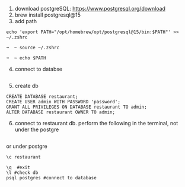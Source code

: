 1. download postgreSQL: https://www.postgresql.org/download
2. brew install postgresql@15
3. add path
```
echo 'export PATH="/opt/homebrew/opt/postgresql@15/bin:$PATH"' >> ~/.zshrc

➜  ~ source ~/.zshrc

➜  ~ echo $PATH
```
4. connect to databse
```psql postgres
```
5. create db
```
CREATE DATABASE restaurant;
CREATE USER admin WITH PASSWORD 'password';
GRANT ALL PRIVILEGES ON DATABASE restaurant TO admin;
ALTER DATABASE restaurant OWNER TO admin;
```

6. connect to restaurant db. perform the following in the terminal, not under the postgre
```psql -U admin -d restaurant
```
or under postgre
```
\c restaurant
```


```
\q  #exit
\l #check db
psql postgres #connect to database

```
